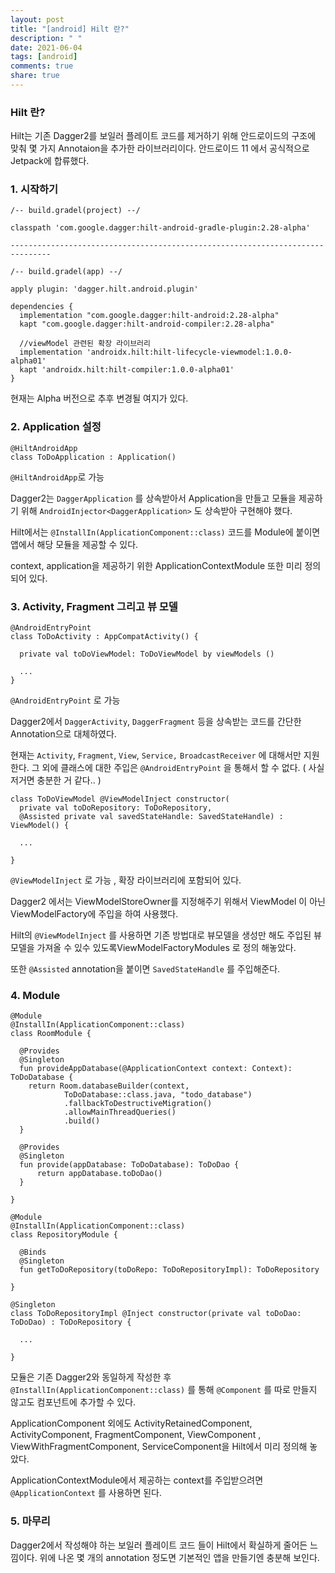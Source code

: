 ```yaml
---
layout: post
title: "[android] Hilt 란?"
description: " "
date: 2021-06-04
tags: [android]
comments: true
share: true
---
```



### Hilt 란?

Hilt는 기존 Dagger2를 보일러 플레이트 코드를 제거하기 위해 안드로이드의 구조에 맞춰 몇 가지 Annotaion을 추가한 라이브러리이다.
안드로이드 11 에서  공식적으로 Jetpack에 합류했다.



### 1. 시작하기

```
/-- build.gradel(project) --/

classpath 'com.google.dagger:hilt-android-gradle-plugin:2.28-alpha'  

-------------------------------------------------------------------------------

/-- build.gradel(app) --/

apply plugin: 'dagger.hilt.android.plugin'

dependencies {  
  implementation "com.google.dagger:hilt-android:2.28-alpha"  
  kapt "com.google.dagger:hilt-android-compiler:2.28-alpha"

  //viewModel 관련된 확장 라이브러리  
  implementation 'androidx.hilt:hilt-lifecycle-viewmodel:1.0.0-alpha01'  
  kapt 'androidx.hilt:hilt-compiler:1.0.0-alpha01'  
}
```

현재는 Alpha 버전으로 추후 변경될 여지가 있다.

### 2. Application 설정

```
@HiltAndroidApp  
class ToDoApplication : Application()
```

`@HiltAndroidApp`로 가능

 

Dagger2는 `DaggerApplication` 를 상속받아서 Application을 만들고 모듈을 제공하기 위해 `AndroidInjector<DaggerApplication>` 도 상속받아 구현해야 했다.

 

Hilt에서는 `@InstallIn(ApplicationComponent::class)` 코드를 Module에 붙이면 앱에서 해당 모듈을 제공할 수 있다.

context, application을 제공하기 위한 ApplicationContextModule 또한 미리 정의되어 있다.

### 3. Activity, Fragment 그리고 뷰 모델

```
@AndroidEntryPoint  
class ToDoActivity : AppCompatActivity() {

  private val toDoViewModel: ToDoViewModel by viewModels ()

  ...
}
```

`@AndroidEntryPoint` 로 가능

 

Dagger2에서 `DaggerActivity`, `DaggerFragment` 등을 상속받는 코드를 간단한 Annotation으로 대체하였다.

 

현재는 `Activity`, `Fragment`, `View`, `Service,` `BroadcastReceiver` 에 대해서만 지원한다.
그 외에 클래스에 대한 주입은 `@AndroidEntryPoint` 을 통해서 할 수 없다. ( 사실 저거면 충분한 거 같다.. )

```
class ToDoViewModel @ViewModelInject constructor(  
  private val toDoRepository: ToDoRepository,  
  @Assisted private val savedStateHandle: SavedStateHandle) : ViewModel() {

  ...

}
```

`@ViewModelInject` 로 가능 , 확장 라이브러리에 포함되어 있다.

 

Dagger2 에서는 ViewModelStoreOwner를 지정해주기 위해서 ViewModel 이 아닌 ViewModelFactory에 주입을 하여 사용했다.

 

Hilt의 `@ViewModelInject` 를 사용하면 기존 방법대로 뷰모델을 생성만 해도 주입된 뷰 모델을 가져올 수 있수 있도록ViewModelFactoryModules 로 정의 해놓았다.

 

또한 `@Assisted` annotation을 붙이면 `SavedStateHandle` 를 주입해준다.

### 4. Module

```
@Module  
@InstallIn(ApplicationComponent::class)  
class RoomModule {

  @Provides  
  @Singleton  
  fun provideAppDatabase(@ApplicationContext context: Context): ToDoDatabase {  
    return Room.databaseBuilder(context,  
            ToDoDatabase::class.java, "todo_database")  
            .fallbackToDestructiveMigration()  
            .allowMainThreadQueries()  
            .build()  
  }

  @Provides  
  @Singleton  
  fun provide(appDatabase: ToDoDatabase): ToDoDao {  
      return appDatabase.toDoDao()  
  }

}

@Module  
@InstallIn(ApplicationComponent::class)  
class RepositoryModule {

  @Binds  
  @Singleton  
  fun getToDoRepository(toDoRepo: ToDoRepositoryImpl): ToDoRepository

}

@Singleton  
class ToDoRepositoryImpl @Inject constructor(private val toDoDao: ToDoDao) : ToDoRepository {  

  ... 

}
```

모듈은 기존 Dagger2와 동일하게 작성한 후 `@InstallIn(ApplicationComponent::class)` 를 통해 `@Component` 를 따로 만들지 않고도 컴포넌트에 추가할 수 있다.

 

ApplicationComponent 외에도 ActivityRetainedComponent, ActivityComponent, FragmentComponent, ViewComponent , ViewWithFragmentComponent, ServiceComponent을 Hilt에서 미리 정의해 놓았다.

 

ApplicationContextModule에서 제공하는 context를 주입받으려면 `@ApplicationContext` 를 사용하면 된다.

### 5. 마무리

Dagger2에서 작성해야 하는 보일러 플레이트 코드 들이 Hilt에서 확실하게 줄어든 느낌이다.
위에 나온 몇 개의 annotation 정도면 기본적인 앱을 만들기엔 충분해 보인다.